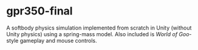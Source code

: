 # gpr350-final

A softbody physics simulation implemented from scratch in Unity (without Unity physics) using a spring-mass model.
Also included is _World of Goo_-style gameplay and mouse controls. 

